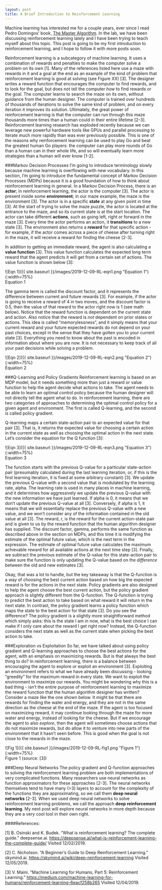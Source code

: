 ```yaml
---
layout: post
title: A Brief Introduction to Reinforcement Learning
---
```


Machine learning has interested me for a couple years, ever since I read Pedro Domingos’ book, [The Master Algorithm](http://benjaminsonemma9.wixsite.com/starshiptoadventure/single-post/2018/09/30/Reading-List-May---September-2018). In the lab, we have been discussing reinforcement learning lately and I have been trying to teach myself about this topic. This post is going to be my first introduction to reinforcement learning, and I hope to follow it with more posts soon. 

Reinforcement learning is a subcategory of machine learning. It uses a combination of rewards and penalties to make the computer solve a problem on its own [1]. Many of the references listed here use a maze with rewards in it and a goal at the end as an example of the kind of problem that reinforcement learning is good at solving (see Figure XX) [3]. The designer writes a reward function that encourages the computer to find rewards, and to look for the goal, but does not tell the computer *how* to find rewards or the goal. The computer learns to search the maze on its own, without guidance from the human designer. The computer is trained over hundreds of thousands of iterations to solve the same kind of problem, and on every iteration it improves its solution. Ultimately, the great power of reinforcement learning is that the computer can run through this maze thousands more times than a human could in their entire lifetime [2-3]. Reinforcement learning research has exploded recently because we can leverage new powerful hardware tools like GPUs and parallel processing to iterate much more rapidly than was ever previously possible. This is one of the reasons why reinforcement learning can be used to play Go and beat the greatest human Go players: the computer can play more rounds of Go than a human can in their whole life, and so will eventually learn more strategies than a human will ever know [1-2].  

###Markov Decision Processes
I’m going to introduce terminology slowly because machine learning is overflowing with new vocabulary. In this section, I’m going to introduce the fundamental concept of Markov Decision Processes (MDPs) because it is a good foundation of how to think about reinforcement learning in general. In a Markov Decision Process, there is an **actor**; in reinforcement learning, the actor is the computer [3]. The actor is present inside some **environment**; in our maze example, the maze is the environment [3]. The actor is in a specific **state** at any given point in time [3]. At the start of trying to solve the maze puzzle, the actor is located at the entrance to the maze, and so its current state is at the start location. The actor can take different **actions**, such as going left, right or forward in the maze [3]. Every time the actor performs an action, it **transitions** to a new state [3]. The environment also returns a **reward** for that specific action - for example, if the actor comes across a piece of cheese after turning right in the maze, it will receive a reward for finding the cheese [2-3].  

In addition to getting an immediate reward, the agent is also calculating a **value function** [3]. This value function calculates the expected long term reward that the agent predicts it will get from a certain set of actions. The value function is shown below [3]: 

![Eqn 1]({{ site.baseurl }}/images/2019-12-09-RL-eqn1.png "Equation 1"){:width=75%}     
Equation 1

The gamma term is called the discount factor, and it represents the difference between current and future rewards [3]. For example, if the actor is going to receive a reward of 4 in two moves, and the discount factor is 0.5, then the value of that reward to the actor right now is 1 (see math below). Notice that the reward function is dependent on the current state and action. Also notice that the reward is *not* dependent on prior states or actions. This idea is called “memorylessness”, and it simply means that your current reward and your future expected rewards do not depend on your past choices, except in the sense that they have gotten you to your current state [3]. Everything you need to know about the past is encoded in information about where you are now. It is not necessary to keep track of all your past decisions while solving a problem. 

![Eqn 2]({{ site.baseurl }}/images/2019-12-09-RL-eqn2.png "Equation 2"){:width=75%}     
Equation 2

###Q-Learning and Policy Gradients
Reinforcement learning is based on an MDP model, but it needs something more than just a reward or value function to help the agent decide what actions to take. The agent needs to be able to learn an optimal control policy because the human designer will not directly tell the agent what to do. In reinforcement learning, there are two categories of approaches to determining the optimal control policy for a given agent and environment. The first is called Q-learning, and the second is called policy gradient. 

Q-learning maps a certain state-action pair to an expected value for that pair [3]. That is, it returns the expected value for choosing a certain action in the current state as well as choosing the optimal action in the next state. Let’s consider the equation for the Q function [3]: 

![Eqn 3]({{ site.baseurl }}/images/2019-12-09-RL-eqn3.png "Equation 3"){:width=75%}     
Equation 3

The function starts with the previous Q-value for a particular state-action pair (presumably calculated during the last learning iteration, or, if this is the first learning iteration, it is fixed at some arbitrary constant) [3]. We update the previous Q-value with a second value that is modulated by the learning rate, alpha. The learning rate is used in many places in machine learning, and it determines how aggressively we update the previous Q-value with the new information we have just learned. If alpha is 0, it means that we don’t update the previous Q-value at all [3]. Conversely, if alpha is 1, it means that we will essentially replace the previous Q-value with a new value, and we won’t consider any of the information contained in the old value at all [3]. The reward, r, is the reward for the current action-state pair and is given to us by the reward function that the human algorithm designer has supplied. The discount factor, gamma, performs the same function as described above in the section on MDPs, and this time it is modifying the estimate of the optimal future value, which is the next term in the expression. The estimate of optimal future value calculates the maximum achievable reward for all available actions at the next time step [3]. Finally, we subtract the previous estimate of the Q-value for this state-action pair to make sure the function is only updating the Q-value based on the *difference* between the old and new estimates [3]. 

Okay, that was a lot to handle, but the key takeaway is that the Q-function is a way of choosing the best current action based on how big the expected reward is for the actions in the next state. Policy gradients are also designed to help the agent choose the best current action, but the policy gradient approach is slightly different from the Q-function. The Q-function is trying to predict the best action to take based on what reward it will return in the next state. In contrast, the policy gradient learns a policy function which maps the state to the best action for that state [3]. Do you see the difference? The policy gradient is a slightly more straightforward method which simply asks: this is the state I am in now, what is the best choice I can make if I only care about the reward I get right now? Instead, the Q-function considers the next state as well as the current state when picking the best action to take. 

###Exploration vs Exploitation
So far, we have talked about using policy gradient and Q-learning approaches to choose the best actions for the agent, with an emphasis on maximizing rewards. But is that always the best thing to do? In reinforcement learning, there is a balance between encouraging the agent to explore or exploit an environment [3]. Exploiting an environment refers to what we have already been discussing - looking “greedily” for the maximum reward in every state. We want to exploit the environment to maximize our rewards. You might be wondering why this is a bad thing - isn’t the entire purpose of reinforcement learning to maximize the reward function that the human algorithm designer has written? Consider a maze like the one shown below. It might be that there are rewards for finding the water and energy, and they are not in the same direction as the cheese at the end of the maze. If the agent is too focused on maximizing reward, it may continue looking through the maze for more water and energy, instead of looking for the cheese. But if we encourage the agent to also *explore*, then the agent will sometimes choose actions that do not maximize rewards, but do allow it to venture into new parts of the environment that it hasn’t seen before. This is good when the goal is not close to the rewards in the maze. 

![Fig 1]({{ site.baseurl }}/images/2019-12-09-RL-fig1.png "Figure 1"){:width=75%}     
Figure 1 (source: [3])

###Deep Neural Networks
The policy gradient and Q-function approaches to solving the reinforcement learning problem are both implementations of very complicated functions. Many researchers use neural networks as function approximators for these approaches [2-3]. The neural networks themselves tend to have many (>3) layers to account for the complexity of the functions they are approximating, so we call them **deep neural networks** [2-3]. When we used deep neural networks to solve reinforcement learning problems, we call the approach **deep reinforcement learning**. My next post will explore neural networks in more depth because they are a very cool tool in their own right. 

####References: 

[1] B. Osinski and K. Budek. “What is reinforcement learning? The complete guide.” deepsense.ai. <https://deepsense.ai/what-is-reinforcement-learning-the-complete-guide/> Visited 12/02/2019. 

[2] C. Nicholson. “A Beginner’s Guide to Deep Reinforcement Learning.” skymind.ai. <https://skymind.ai/wiki/deep-reinforcement-learning> Visited 12/05/2019. 

[3] V. Maini. “Machine Learning for Humans, Part 5: Reinforcement Learning.” <https://medium.com/machine-learning-for-humans/reinforcement-learning-6eacf258b265> Visited 12/04/2019. 
